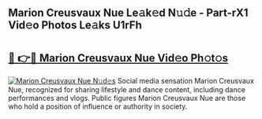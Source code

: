 ## Marion Creusvaux Nue Le𝚊k𝚎d N𝚞𝚍e - Part-rX1 Vid𝚎o Photos Le𝚊ks U1rFh

# <h2><a href="http://fb66o6w.evod.top/?m=Marion+Creusvaux+Nue">🔗 👉🔴 Marion Creusvaux Nue Vid𝚎o Ph𝚘t𝚘s</a></h2>

[![Marion Creusvaux Nue N𝚞d𝚎s](https://i.imgur.com/8V9OHl7.gif)](http://fb66o6w.evod.top/?m=Marion+Creusvaux+Nue)
Social media sensation Marion Creusvaux Nue, recognized for sharing lifestyle and dance content, including dance performances and vlogs. Public figures Marion Creusvaux Nue are those who hold a position of influence or authority in society. 
